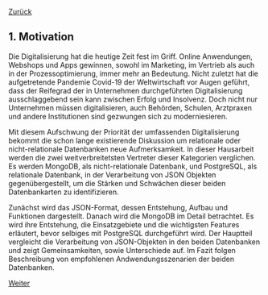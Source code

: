 [Zurück](00_Inhaltsverzeichnis.md)

## 1. Motivation

Die Digitalisierung hat die heutige Zeit fest im Griff. Online Anwendungen, Webshops und Apps gewinnen, sowohl im Marketing, im Vertrieb als auch in der Prozessoptimierung, immer mehr an Bedeutung. Nicht zuletzt hat die aufgetretende Pandemie Covid-19 der Weltwirtschaft vor Augen geführt, dass der Reifegrad der in Unternehmen durchgeführten Digitalisierung ausschlaggebend sein kann zwischen Erfolg und Insolvenz. Doch nicht nur Unternehmen müssen digitalisieren, auch Behörden, Schulen, Arztpraxen und andere Institutionen sind gezwungen sich zu moderniesieren. 

Mit diesem Aufschwung der Priorität der umfassenden Digitalisierung bekommt die schon lange existierende Diskussion um relationale oder nicht-relationale Datenbanken neue Aufmerksamkeit. In dieser Hausarbeit werden die zwei weitverbreitetsten Vertreter dieser Kategorien verglichen.
Es werden MongoDB, als nicht-relationale Datenbank, und PostgreSQL, als relationale Datenbank, in der Verarbeitung von JSON Objekten gegenübergestellt, um die Stärken und Schwächen dieser beiden Datenbankarten zu identifizieren. 

Zunächst wird das JSON-Format, dessen Entstehung, Aufbau und Funktionen dargestellt. Danach wird die MongoDB im Detail betrachtet. Es wird ihre Entstehung, die Einsatzgebiete und die wichtigsten Features erläutert, bevor selbiges mit PostgreSQL durchgeführt wird. Der Hauptteil vergleicht die Verarbeitung von JSON-Objekten in den beiden Datenbanken und zeigt Gemeinsamkeiten, sowie Unterschiede auf. Im Fazit folgen  Beschreibung von empfohlenen Andwendungsszenarien der beiden Datenbanken.

[Weiter](02_Ueber_JSON.md)



